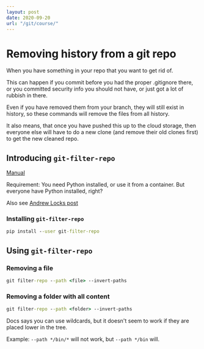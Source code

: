 ```yaml
---
layout: post
date: 2020-09-20
url: "/git/course/"
---
```


# Removing history from a git repo

When you have something in your repo that you want to get rid of.

This can happen if you commit before you had the proper .gitignore there, or you committed security info you should not have, or just got a lot of rubbish in there.  

Even if you have removed them from your branch, they will still exist in history, so these commands will remove the files from all history.

It also means, that once you have pushed this up to the cloud storage, then everyone else will have to do a new clone (and remove their old clones first) to get the new cleaned repo.

## Introducing `git-filter-repo`

[Manual](https://htmlpreview.github.io/?https://github.com/newren/git-filter-repo/blob/docs/html/git-filter-repo.html)

Requirement:  You need Python installed, or use it from a container.  But everyone have Python installed, right?

Also see [Andrew Locks post](https://andrewlock.net/rewriting-git-history-simply-with-git-filter-repo/)

### Installing `git-filter-repo`

```cmd
pip install --user git-filter-repo
```

## Using `git-filter-repo`

### Removing a file

```cmd
git filter-repo --path <file> --invert-paths
```

### Removing a folder with all content

```cmd
git filter-repo --path <folder> --invert-paths
```

Docs says you can use wildcards, but it doesn't seem to work if they are placed lower in the tree.

Example: `--path */bin/*` will not work, but `--path */bin` will.




